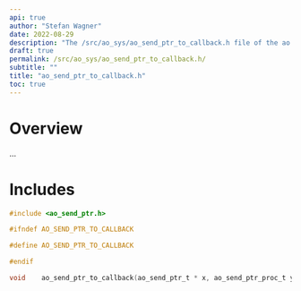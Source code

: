 ```yaml
---
api: true
author: "Stefan Wagner"
date: 2022-08-29
description: "The /src/ao_sys/ao_send_ptr_to_callback.h file of the ao real-time operating system."
draft: true
permalink: /src/ao_sys/ao_send_ptr_to_callback.h/ 
subtitle: ""
title: "ao_send_ptr_to_callback.h"
toc: true
---
```


# Overview

...

# Includes

```c
#include <ao_send_ptr.h>

#ifndef AO_SEND_PTR_TO_CALLBACK

#define AO_SEND_PTR_TO_CALLBACK

#endif

void    ao_send_ptr_to_callback(ao_send_ptr_t * x, ao_send_ptr_proc_t y);

```
